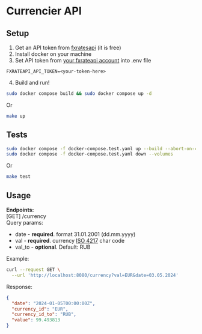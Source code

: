 # Currencier API
## Setup
1. Get an API token from [fxratesapi](https://fxratesapi.com) (it is free)
2. Install docker on your machine 
3. Set API token from [your fxrateapi account](https://fxratesapi.com/app/tokens) into .env file
```
FXRATEAPI_API_TOKEN=<your-token-here>
```
4. Build and run!
```bash
sudo docker compose build && sudo docker compose up -d
```
Or
``` bash
make up
```
## Tests
``` bash
sudo docker compose -f docker-compose.test.yaml up --build --abort-on-container-exit
sudo docker compose -f docker-compose.test.yaml down --volumes
```
Or 
``` bash
make test
```
## Usage 
**Endpoints:**  
[GET] /currency  
Query params:
* date - **required**. format 31.01.2001 (dd.mm.yyyy)
* val - **required**. currency [ISO 4217](https://en.wikipedia.org/wiki/ISO_4217#Active_codes_(list_one)) char code
* val_to - **optional**. Default: RUB

Example:   
``` bash
curl --request GET \
  --url 'http://localhost:8080/currency?val=EUR&date=03.05.2024'
```

Response:
```json
{
  "date": "2024-01-05T00:00:00Z",
  "currency_id": "EUR",
  "currency_id_to": "RUB",
  "value": 99.493813
}
```
